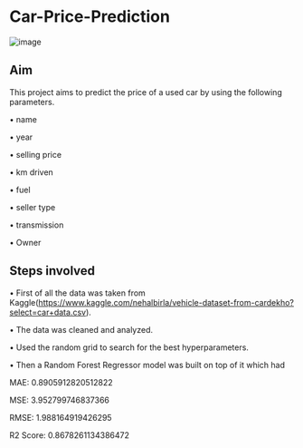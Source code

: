 # Car-Price-Prediction

![image](https://user-images.githubusercontent.com/90233908/133134250-7c9890e8-950a-49fa-acba-1913074745b6.png)

## Aim
 
This project aims to predict the price of a used car by using the following parameters.

•	name

•	year

•	selling price

•	km driven

•	fuel

•	seller type

•	transmission

•	Owner

## Steps involved

•	First of all the data was taken from Kaggle(https://www.kaggle.com/nehalbirla/vehicle-dataset-from-cardekho?select=car+data.csv).

•	The data was cleaned and analyzed.

•	Used the random grid to search for the best hyperparameters.

•	Then a Random Forest Regressor model was built on top of it which had

MAE: 0.8905912820512822

MSE: 3.952799746837366

RMSE: 1.988164919426295

R2 Score: 0.8678261134386472
